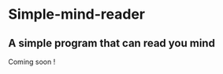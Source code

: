 Simple-mind-reader
==================

A simple program that can read you mind
---------------------------------------

Coming soon !
